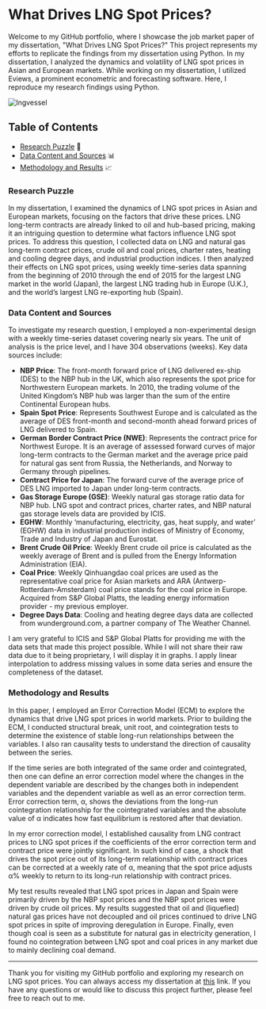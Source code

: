 # What Drives LNG Spot Prices?

Welcome to my GitHub portfolio, where I showcase the job market paper of my dissertation, "What Drives LNG Spot Prices?" This project represents my efforts to replicate the findings from my dissertation using Python. In my dissertation, I analyzed the dynamics and volatility of LNG spot prices in Asian and European markets. While working on my dissertation, I utilized Eviews, a prominent econometric and forecasting software. Here, I reproduce my research findings using Python. 

![lngvessel](https://github.com/energyeconomist/LNG_price_dynamics/assets/11807759/dedc236a-9868-406d-a36e-600765d866ed)

## Table of Contents

- [Research Puzzle](#research-puzzle) 🧩
- [Data Content and Sources](#data) 📊
- [Methodology and Results](#methodology-and-results) 📈


### Research Puzzle 

In my dissertation, I examined the dynamics of LNG spot prices in Asian and European markets, focusing on the factors that drive these prices. LNG long-term contracts are already linked to oil and hub-based pricing, making it an intriguing question to determine what factors influence LNG spot prices. To address this question, I collected data on LNG and natural gas long-term contract prices, crude oil and coal prices, charter rates, heating and cooling degree days, and industrial production indices. I then analyzed their effects on LNG spot prices, using weekly time-series data spanning from the beginning of 2010 through the end of 2015 for the largest LNG market in the world (Japan), the largest LNG trading hub in Europe (U.K.), and the world’s largest LNG re-exporting hub (Spain).

### Data Content and Sources

To investigate my research question, I employed a non-experimental design with a weekly time-series dataset covering nearly six years. The unit of analysis is the price level, and I have 304 observations (weeks). Key data sources include:

- **NBP Price**: The front-month forward price of LNG delivered ex-ship (DES) to the NBP hub in the UK, which also represents the spot price for Northwestern European markets. In 2010, the trading volume of the United Kingdom’s NBP hub was larger than the sum of the entire Continental European hubs. 
- **Spain Spot Price**: Represents Southwest Europe and is calculated as the average of DES front-month and second-month ahead forward prices of LNG delivered to Spain.
- **German Border Contract Price (NWE)**: Represents the contract price for Northwest Europe. It is an average of assessed forward curves of major long-term contracts to the German market and the average price paid for natural gas sent from Russia, the Netherlands, and Norway to Germany through pipelines.
- **Contract Price for Japan**: The forward curve of the average price of DES LNG imported to Japan under long-term contracts.
- **Gas Storage Europe (GSE)**: Weekly natural gas storage ratio data for NBP hub.
LNG spot and contract prices, charter rates, and NBP natural gas storage levels data are provided by ICIS.
- **EGHW**: Monthly ‘manufacturing, electricity, gas, heat supply, and water’ (EGHW) data in industrial production indices of Ministry of Economy, Trade and Industry of Japan and Eurostat.
- **Brent Crude Oil Price**: Weekly Brent crude oil price is calculated as the weekly average of Brent and is pulled from the Energy Information Administration (EIA).
- **Coal Price**: Weekly Qinhuangdao coal prices are used as the representative coal price for Asian markets and ARA (Antwerp-Rotterdam-Amsterdam) coal price stands for the coal price in Europe.  Acquired from S&P Global Platts, the leading energy information provider - my previous employer.
- **Degree Days Data**: Cooling and heating degree days data are collected from wunderground.com, a partner company of The Weather Channel.

I am very grateful to ICIS and S&P Global Platts for providing me with the data sets that made this project possible. While I will not share their raw data due to it being proprietary, I will display it in graphs. I apply linear interpolation to address missing values in some data series and ensure the completeness of the dataset.

### Methodology and Results 

In this paper, I employed an Error Correction Model (ECM) to explore the dynamics that drive LNG spot prices in world markets. Prior to building the ECM, I conducted structural break, unit root, and cointegration tests to determine the existence of stable long-run relationships between the variables. I also ran causality tests to understand the direction of causality between the series.

If the time series are both integrated of the same order and cointegrated, then one can define an error correction model where the changes in the dependent variable are described by the changes both in independent variables and the dependent variable as well as an error correction term. Error correction term, α, shows the deviations from the long-run cointegration relationship for the cointegrated variables and the absolute value of α indicates how fast equilibrium is restored after that deviation. 

In my error correction model, I established causality from LNG contract prices to LNG spot prices if the coefficients of the error correction term and contract price were jointly significant. In such kind of case, a shock that drives the spot price out of its long-term relationship with contract prices can be corrected at a weekly rate of α, meaning that the spot price adjusts α% weekly to return to its long-run relationship with contract prices. 

My test results revealed that LNG spot prices in Japan and Spain were primarily driven by the NBP spot prices and the NBP spot prices were driven by crude oil prices. My results suggested that oil and (liquefied) natural gas prices have not decoupled and oil prices continued to drive LNG spot prices in spite of improving deregulation in Europe. Finally, even though coal is seen as a substitute for natural gas in electricity generation, I found no cointegration between LNG spot and coal prices in any market due to mainly declining coal demand.

---

Thank you for visiting my GitHub portfolio and exploring my research on LNG spot prices. You can always access my dissertation at [this](https://utd-ir.tdl.org/items/6227a028-0d71-41ee-ac7b-fb410ca9042b) link. If you have any questions or would like to discuss this project further, please feel free to reach out to me.
